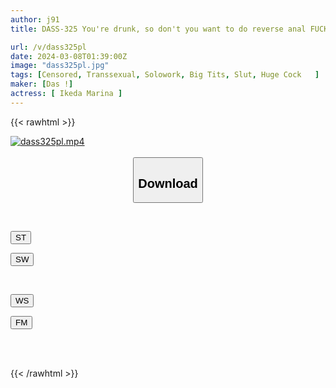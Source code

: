 ```yaml
---
author: j91
title: DASS-325 You're drunk, so don't you want to do reverse anal FUCK with a beautiful transsexual? Chu-Poko tequila and plays with it all at once, teasing her and stopping her in agony ∞ Sexual intercourse Marina is also constantly teasing her female orgasm Marina Ikeda

url: /v/dass325pl
date: 2024-03-08T01:39:00Z
image: "dass325pl.jpg"
tags: [Censored, Transsexual, Solowork, Big Tits, Slut, Huge Cock	]
maker: [Das !]
actress: [ Ikeda Marina ]
---
```



{{< rawhtml >}}

<div class="video" data-videoid="dVR0z7l74lSkWPY">
    <a href="javascript:;">
        <img src="/v/dass325pl/dass325pl.jpg" width="WIDTH" height="HEIGHT" alt="dass325pl.mp4" loading="lazy">
    </a>
</div>

<script type="text/javascript" src="https://j91.asia/asset/on-demand-st.js"></script>

<br>
  <link rel="stylesheet" href="https://j91.asia/asset/bs5.css">
  
  <center>
  <button class="btn btn-primary" type="button" data-bs-toggle="collapse" data-bs-target=".multi-collapse" aria-expanded="false" aria-controls="multiCollapseExample1 multiCollapseExample2"><h2>Download</h2></button></center>
</p>
<div class="row">
  <div class="col">
    <div class="collapse multi-collapse" id="multiCollapseExample1">
      <div class="card card-body">
	      	      <br>
<div class="buttons">  
<p><a href="https://streamtape.to/v/dVR0z7l74lSkWPY" target="_blank"><button class="btn-hover color-3"><i class="fa fa-download"></i> ST</button></a></p>
<p><a href="https://cdnwish.com/fzj7j3i1kerr" target="_blank"><button class="btn-hover color-2"><i class="fa fa-download"></i> SW</button></a></p></div>
    </div>
  </div>
</div>
  <div class="col">
    <div class="collapse multi-collapse" id="multiCollapseExample2">
      <div class="card card-body">
	      <br>
<div class="buttons">
<p><a href="https://wolfstream.tv/qvodo7ecgnn0"><button class="btn-hover color-9"><i class="fa fa-download"></i> WS</button></a></p>
<p><a href="https://filemoon.sx/d/leki2s07zjzh"><button class="btn-hover color-8"><i class="fa fa-download"></i> FM</button></a></p></div>
<br><br>
      </div>
    </div>
  </div>
</div>

{{< /rawhtml >}}
